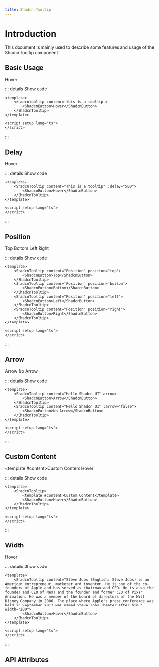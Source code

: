 ```yaml
---
title: Shadcn Tooltip
---
```


# Introduction

This document is mainly used to describe some features and usage of the ShadcnTooltip component.

## Basic Usage

<CodeRunner title="Basic Usage"
    description="Create a simple tooltip.">
    <ShadcnTooltip content="This is a tooltip">
        <ShadcnButton>Hover</ShadcnButton>
    </ShadcnTooltip>
</CodeRunner>

::: details Show code

```vue
<template>
    <ShadcnTooltip content="This is a tooltip">
        <ShadcnButton>Hover</ShadcnButton>
    </ShadcnTooltip>
</template>

<script setup lang="ts">
</script>
```

:::

## Delay

<CodeRunner title="Delay"
    description="Create a tooltip with delay.">
    <ShadcnTooltip content="This is a tooltip" :delay="500">
        <ShadcnButton>Hover</ShadcnButton>
    </ShadcnTooltip>
</CodeRunner>

::: details Show code

```vue
<template>
    <ShadcnTooltip content="This is a tooltip" :delay="500">
        <ShadcnButton>Hover</ShadcnButton>
    </ShadcnTooltip>
</template>

<script setup lang="ts">
</script>
```

:::

## Position

<CodeRunner title="Position"
    description="Create a tooltip with custom position.">
    <ShadcnTooltip content="Position" position="top">
        <ShadcnButton>Top</ShadcnButton>
    </ShadcnTooltip>
    <ShadcnTooltip content="Position" position="bottom">
        <ShadcnButton>Bottom</ShadcnButton>
    </ShadcnTooltip>
    <ShadcnTooltip content="Position" position="left">
        <ShadcnButton>Left</ShadcnButton>
    </ShadcnTooltip>
    <ShadcnTooltip content="Position" position="right">
        <ShadcnButton>Right</ShadcnButton>
    </ShadcnTooltip>
</CodeRunner>

::: details Show code

```vue
<template>
    <ShadcnTooltip content="Position" position="top">
        <ShadcnButton>Top</ShadcnButton>
    </ShadcnTooltip>
    <ShadcnTooltip content="Position" position="bottom">
        <ShadcnButton>Bottom</ShadcnButton>
    </ShadcnTooltip>
    <ShadcnTooltip content="Position" position="left">
        <ShadcnButton>Left</ShadcnButton>
    </ShadcnTooltip>
    <ShadcnTooltip content="Position" position="right">
        <ShadcnButton>Right</ShadcnButton>
    </ShadcnTooltip>
</template>

<script setup lang="ts">
</script>
```

:::

## Arrow

<CodeRunner title="Arrow"
    description="Create a tooltip with arrow.">
    <ShadcnTooltip content="Hello Shadcn UI" arrow>
        <ShadcnButton>Arrow</ShadcnButton>
    </ShadcnTooltip>
    <ShadcnTooltip content="Hello Shadcn UI" :arrow="false">
        <ShadcnButton>No Arrow</ShadcnButton>
    </ShadcnTooltip>
</CodeRunner>

::: details Show code

```vue
<template>
    <ShadcnTooltip content="Hello Shadcn UI" arrow>
        <ShadcnButton>Arrow</ShadcnButton>
    </ShadcnTooltip>
    <ShadcnTooltip content="Hello Shadcn UI" :arrow="false">
        <ShadcnButton>No Arrow</ShadcnButton>
    </ShadcnTooltip>
</template>

<script setup lang="ts">
</script>
```

:::

## Custom Content

<CodeRunner title="Custom Content"
    description="Create a tooltip with custom content.">
    <ShadcnTooltip>
        <template #content>Custom Content</template>
        <ShadcnButton>Hover</ShadcnButton>
    </ShadcnTooltip>
</CodeRunner>

::: details Show code

```vue
<template>
    <ShadcnTooltip>
        <template #content>Custom Content</template>
        <ShadcnButton>Hover</ShadcnButton>
    </ShadcnTooltip>
</template>

<script setup lang="ts">
</script>
```

:::

## Width

<CodeRunner title="Width">
    <ShadcnTooltip content="Steve Jobs (English: Steve Jobs) is an American entrepreneur, marketer and inventor. He is one of the co-founders of Apple and has served as chairman and CEO. He is also the founder and CEO of NeXT and the founder and former CEO of Pixar Animation. He was a member of the board of directors of the Walt Disney Company in 2006. The place where Apple's press conference was held in September 2017 was named Steve Jobs Theater after him." width="200">
        <ShadcnButton>Hover</ShadcnButton>
    </ShadcnTooltip>
</CodeRunner>

::: details Show code

```vue
<template>
    <ShadcnTooltip content="Steve Jobs (English: Steve Jobs) is an American entrepreneur, marketer and inventor. He is one of the co-founders of Apple and has served as chairman and CEO. He is also the founder and CEO of NeXT and the founder and former CEO of Pixar Animation. He was a member of the board of directors of the Walt Disney Company in 2006. The place where Apple's press conference was held in September 2017 was named Steve Jobs Theater after him." width="200">
        <ShadcnButton>Hover</ShadcnButton>
    </ShadcnTooltip>
</template>

<script setup lang="ts">
</script>
```

:::

## API Attributes

<ApiTable title="Tooltip Props"
    :headers="['Attribute', 'Description', 'Type', 'Default Value', 'Depend', 'List', 'Latest Version']"
    :columns="[
        ['content', 'The content of the tooltip', 'Object', '-', '-', '-', '-'],
        ['delay', 'Delay time', 'Number', '0', '-', '-'],
        ['position', 'The position of the tooltip', 'Enum', 'top', '-', 'top, bottom, left, right', '-'],
        ['arrow', 'Show arrow', 'Boolean', 'true', '-', '-', '-'],
        ['width', 'The width of the tooltip', 'Number | String', '200', '-', '-', '2024.1.2']
    ]">
</ApiTable>

<br />

<ApiTable title="Modal Slots"
    :headers="['Slot', 'Description']"
    :columns="[
        ['default', 'Tooltip trigger'],
        ['content', 'Tooltip content'],
    ]">
</ApiTable>